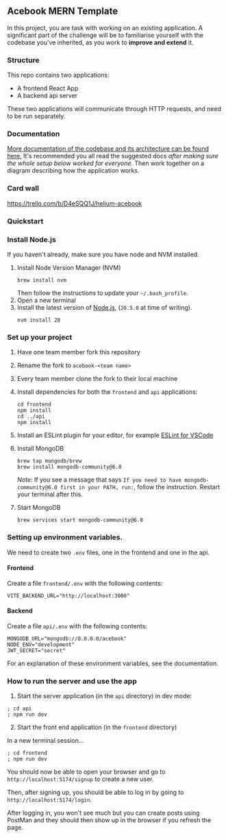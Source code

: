 ## Acebook MERN Template

In this project, you are task with working on an existing application. A
significant part of the challenge will be to familiarise yourself with the
codebase you've inherited, as you work to **improve and extend** it.

### Structure

This repo contains two applications:

- A frontend React App
- A backend api server

These two applications will communicate through HTTP requests, and need to be
run separately.

### Documentation

[More documentation of the codebase and its architecture can be found here.](./DOCUMENTATION.md)
It's recommended you all read the suggested docs _after making sure the whole
setup below worked for everyone_. Then work together on a diagram describing how
the application works.

### Card wall

https://trello.com/b/D4eSQQ1J/helium-acebook

### Quickstart

### Install Node.js

If you haven't already, make sure you have node and NVM installed.

1. Install Node Version Manager (NVM)
   ```
   brew install nvm
   ```
   Then follow the instructions to update your `~/.bash_profile`.
2. Open a new terminal
3. Install the latest version of [Node.js](https://nodejs.org/en/), (`20.5.0` at
   time of writing).
   ```
   nvm install 20
   ```

### Set up your project

1. Have one team member fork this repository
2. Rename the fork to `acebook-<team name>`
3. Every team member clone the fork to their local machine
4. Install dependencies for both the `frontend` and `api` applications:
   ```
   cd frontend
   npm install
   cd ../api
   npm install
   ```
5. Install an ESLint plugin for your editor, for example
   [ESLint for VSCode](https://marketplace.visualstudio.com/items?itemName=dbaeumer.vscode-eslint)
6. Install MongoDB
   ```
   brew tap mongodb/brew
   brew install mongodb-community@6.0
   ```
   _Note:_ If you see a message that says
   `If you need to have mongodb-community@6.0 first in your PATH, run:`, follow
   the instruction. Restart your terminal after this.
7. Start MongoDB

   ```
   brew services start mongodb-community@6.0
   ```

### Setting up environment variables.

We need to create two `.env` files, one in the frontend and one in the api.

#### Frontend

Create a file `frontend/.env` with the following contents:

```
VITE_BACKEND_URL="http://localhost:3000"
```

#### Backend

Create a file `api/.env` with the following contents:

```
MONGODB_URL="mongodb://0.0.0.0/acebook"
NODE_ENV="development"
JWT_SECRET="secret"
```

For an explanation of these environment variables, see the documentation.

### How to run the server and use the app

1. Start the server application (in the `api` directory) in dev mode:

```
; cd api
; npm run dev
```

2. Start the front end application (in the `frontend` directory)

In a new terminal session...

```
; cd frontend
; npm run dev
```

You should now be able to open your browser and go to
`http://localhost:5174/signup` to create a new user.

Then, after signing up, you should be able to log in by going to
`http://localhost:5174/login`.

After logging in, you won't see much but you can create posts using PostMan and
they should then show up in the browser if you refresh the page.
